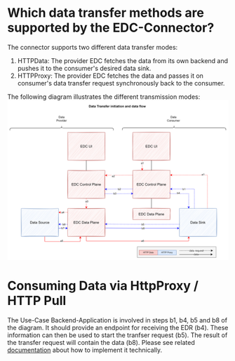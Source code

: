 Which data transfer methods are supported by the EDC-Connector?
========

The connector supports two different data transfer modes:

1. HTTPData: The provider EDC fetches the data from its own backend and pushes it to the consumer's desired data sink.
2. HTTPProxy: The provider EDC fetches the data and passes it on consumer's data transfer request synchronously back to the consumer.

The following diagram illustrates the different transmission modes:
![data-transfer-methods.png](images%2Fdata-transfer-methods.png)

# Consuming Data via HttpProxy / HTTP Pull
The Use-Case Backend-Application is involved in steps b1, b4, b5 and b8 of the diagram. It should provide an endpoint for receiving
the EDR (b4). These information can then be used to start the tranfser request (b5). The result of the transfer request
will contain the data (b8). Please see related [documentation](./pull-data-transfer.md) about how to implement it technically.
